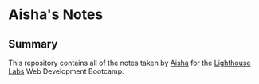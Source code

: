 # Aisha's Notes

## Summary 

This repository contains all of the notes taken by [Aisha](https://github.com/Sabrieai) for the [Lighthouse Labs](https://www.lighthouselabs.ca) Web Development Bootcamp. 



